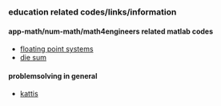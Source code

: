 ### education related codes/links/information

#### app-math/num-math/math4engineers related matlab codes
- [floating point systems](_floatsys/readme.md)
- [die sum](_diesum/readme.md)



#### problemsolving in general
- [kattis](_test_your_knowledge/readme.md)